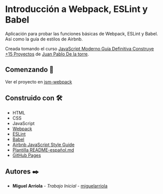 # Introducción a Webpack, ESLint y Babel

Aplicación para probar las funciones básicas de  Webpack, ESLint y Babel. Así como la guía de estilos de Airbnb.

Creada tomando el curso [JavaScript Moderno Guía Definitiva Construye +15 Proyectos](https://www.udemy.com/course/javascript-moderno-guia-definitiva-construye-10-proyectos/) de [Juan Pablo De la torre](https://www.udemy.com/user/juanpablodelatorrevaldez/).

## Comenzando 🚀

Ver el proyecto en [jsm-webpack](https://miguelarriola.github.io/jsm-webpack/)

## Construido con 🛠️

- HTML
- CSS
- JavaScript
- [Webpack](https://webpack.js.org/)
- [ESLint](https://eslint.org/)
- [Babel](https://babeljs.io/)
- [Airbnb JavaScript Style Guide](https://github.com/airbnb/javascript)
- [Plantilla README-español.md](https://gist.github.com/Villanuevand/6386899f70346d4580c723232524d35a)
- [GitHub Pages](https://pages.github.com/)

## Autores ✒️

- **Miguel Arriola** - _Trabajo Inicial_ - [miguelarriola](https://github.com/miguelarriola)

<!-- Agregar proyecto a GitHub Pages -->

<!--
git init
git checkout -b gh-pages
git remote add origin https://github.com/miguelarriola/jsm-webpack.git
git add .
git commit -m "primer commit"
git push -u origin gh-pages
    (puede solicitar autenticación)
 -->
